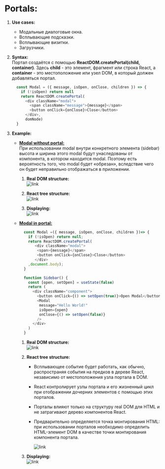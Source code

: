 # Portals:

1) **Use cases:**  
      - Модальные диалоговые окна.
      - Всплывающие подсказки.
      - Всплывающие визитки.
      - Загрузчики.
    
2) **Syntax:**  
    Портал создаётся с помощью **ReactDOM.createPortal(child, container)**. Здесь **child** - это элемент, 
    фрагмент или строка React, а **container** - это местоположение или узел DOM, в который должен добавляться портал.
    ```js
      const Modal = ({ message, isOpen, onClose, children }) => {
        if (!isOpen) return null
        return ReactDOM.createPortal(    
          <div className="modal">
            <span className="message">{message}</span>
            <button onClick={onClose}>Close</button>
          </div>,
          domNode)
      }
    ```

3) **Example:**
    - <ins>**Modal without portal:**</ins>  
        При использовании modal внутри конкретного элемента (sidebar) высота и ширина этого modal будут 
        унаследованы от компонента, в котором находится modal. Поэтому есть вероятность того, что modal будет «обрезан»,
        вследствие чего он будет неправильно отображаться в приложении.

      1. **Real DOM structure:**  
        ![link](https://drive.google.com/uc?id=1g1RGLol5vnK-6D2HO--gQscPUSNYrer5)
        
      2. **React tree structure:**  
        ![link](https://drive.google.com/uc?id=1g1RGLol5vnK-6D2HO--gQscPUSNYrer5)
    
      3. **Displaying:**  
        ![link](https://drive.google.com/uc?id=1VAposiF-BGamWBy9AnT1WLejSNQYr2AB)
    
    - <ins>**Modal in portal:**</ins>  
        ```js
          const Modal =({ message, isOpen, onClose, children })=> {
            if (!isOpen) return null;
            return ReactDOM.createPortal(
               <div className="modal">
                <span>{message}</span>
                <button onClick={onClose}>Close</button>
               </div>
            ,document.body);
          }
    
          function Sidebar() {
            const [open, setOpen] = useState(false)
            return (
              <div className="component">
                <button onClick={() => setOpen(true)}>Open Modal</button>
                <Modal 
                 message="Hello World!" 
                 isOpen={open} 
                 onClose={() => setOpen(false)}
                />
              </div>
            )
          }
        ```
    
      1. **Real DOM structure:**  
         ![link](https://drive.google.com/uc?id=11qrNrFznsPm2yBEDihE5M9oyD0dlhD3n)
    
      2. **React tree structure:**  
          - Всплывающее событие будет работать, как обычно, распространяя события на предков в дереве React, независимо 
            от местоположения узла портала в DOM.
          - React контролирует узлы портала и его жизненный цикл при отображении дочерних элементов с помощью этих 
            порталов.
          - Порталы влияют только на структуру real DOM для HTML и не затрагивают дерево компонентов React.
          - Предварительно определяется точка монтирования HTML: при использовании порталов необходимо определить 
            HTML-элемент DOM в качестве точки монтирования компонента портала.
        
            ![link](https://drive.google.com/uc?id=1g1RGLol5vnK-6D2HO--gQscPUSNYrer5)  
    
      3. **Displaying:**  
         ![link](https://drive.google.com/uc?id=1SckEmZz9ET8r1f8LDPDierR8rIYwDKoP)
